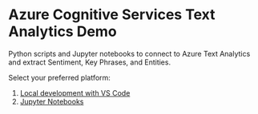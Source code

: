 # Azure Cognitive Services Text Analytics Demo
Python scripts and Jupyter notebooks to connect to Azure Text Analytics and extract Sentiment, Key Phrases, and Entities. 

Select your preferred platform:
1. [Local development with VS Code](./python/README.md)
2. [Jupyter Notebooks](./jupyter/README.md)

